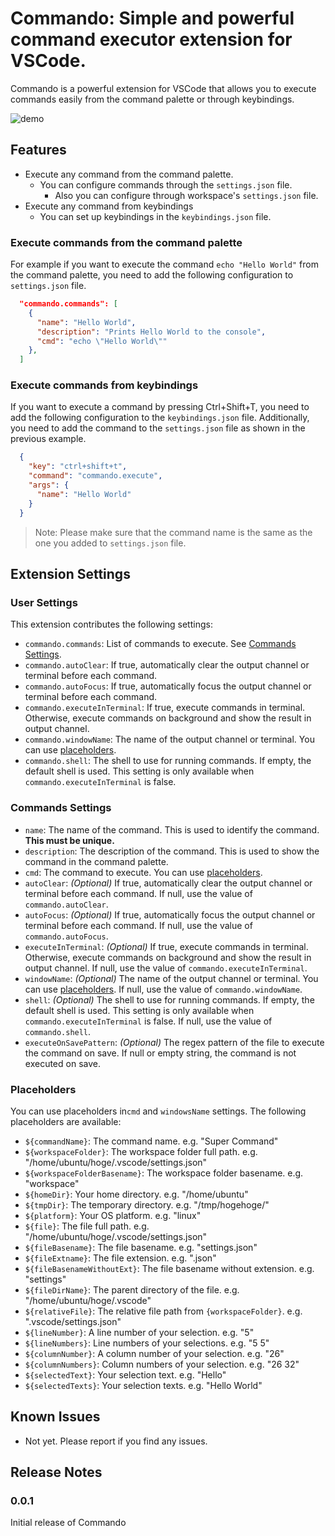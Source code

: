 # Commando: Simple and powerful command executor extension for VSCode.
Commando is a powerful extension for VSCode that allows you to execute commands easily from the command palette or through keybindings.

![demo](https://user-images.githubusercontent.com/28619349/221943611-3f51fd03-6706-465e-8a84-ab41070e9245.gif)


## Features
- Execute any command from the command palette.
  - You can configure commands through the `settings.json` file.
    - Also you can configure through workspace's `settings.json` file.
- Execute any command from keybindings
  - You can set up keybindings in the `keybindings.json` file.

### Execute commands from the command palette
For example if you want to execute the command `echo "Hello World"` from the command palette, you need to add the following configuration to `settings.json` file.
```json
  "commando.commands": [
    {
      "name": "Hello World",
      "description": "Prints Hello World to the console",
      "cmd": "echo \"Hello World\""
    },
  ]
```

### Execute commands from keybindings
If you want to execute a command by pressing Ctrl+Shift+T, you need to add the following configuration to the `keybindings.json` file. Additionally, you need to add the command to the `settings.json` file as shown in the previous example.
```json
  {
    "key": "ctrl+shift+t",
    "command": "commando.execute",
    "args": {
      "name": "Hello World"
    }
  }
```
> Note: Please make sure that the command name is the same as the one you added to `settings.json` file.

## Extension Settings
### User Settings
This extension contributes the following settings:
- `commando.commands`: List of commands to execute. See [Commands Settings](#Commands-Settings).
- `commando.autoClear`: If true, automatically clear the output channel or terminal before each command.
- `commando.autoFocus`: If true, automatically focus the output channel or terminal before each command.
- `commando.executeInTerminal`: If true, execute commands in terminal. Otherwise, execute commands on background and show the result in output channel.
- `commando.windowName`: The name of the output channel or terminal. You can use [placeholders](#Placeholders).
- `commando.shell`: The shell to use for running commands. If empty, the default shell is used. This setting is only available when `commando.executeInTerminal` is false.

### Commands Settings
- `name`: The name of the command. This is used to identify the command. **This must be unique.**
- `description`: The description of the command. This is used to show the command in the command palette.
- `cmd`: The command to execute. You can use [placeholders](#Placeholders).
- `autoClear`: *(Optional)* If true, automatically clear the output channel or terminal before each command. If null, use the value of `commando.autoClear`.
- `autoFocus`: *(Optional)* If true, automatically focus the output channel or terminal before each command. If null, use the value of `commando.autoFocus`.
- `executeInTerminal`: *(Optional)* If true, execute commands in terminal. Otherwise, execute commands on background and show the result in output channel. If null, use the value of `commando.executeInTerminal`.
- `windowName`: *(Optional)* The name of the output channel or terminal. You can use [placeholders](#Placeholders). If null, use the value of `commando.windowName`.
- `shell`: *(Optional)* The shell to use for running commands. If empty, the default shell is used. This setting is only available when `commando.executeInTerminal` is false. If null, use the value of `commando.shell`.
- `executeOnSavePattern`: *(Optional)* The regex pattern of the file to execute the command on save. If null or empty string, the command is not executed on save.

### Placeholders
You can use placeholders in`cmd` and `windowsName` settings. The following placeholders are available:
- `${commandName}`: The command name. e.g. "Super Command"
- `${workspaceFolder}`: The workspace folder full path. e.g. "/home/ubuntu/hoge/.vscode/settings.json"
- `${workspaceFolderBasename}`: The workspace folder basename. e.g. "workspace"
- `${homeDir}`: Your home directory. e.g. "/home/ubuntu"
- `${tmpDir}`: The temporary directory. e.g. "/tmp/hogehoge/"
- `${platform}`: Your OS platform. e.g. "linux"
- `${file}`: The file full path. e.g. "/home/ubuntu/hoge/.vscode/settings.json"
- `${fileBasename}`: The file basename. e.g. "settings.json"
- `${fileExtname}`: The file extension. e.g. ".json"
- `${fileBasenameWithoutExt}`: The file basename without extension. e.g. "settings"
- `${fileDirName}`: The parent directory of the file. e.g. "/home/ubuntu/hoge/.vscode"
- `${relativeFile}`: The relative file path from `{workspaceFolder}`. e.g. ".vscode/settings.json"
- `${lineNumber}`: A line number of your selection. e.g. "5"
- `${lineNumbers}`: Line numbers of your selections. e.g. "5 5"
- `${columnNumber}`: A column number of your selection. e.g. "26"
- `${columnNumbers}`: Column numbers of your selection. e.g. "26 32"
- `${selectedText}`: Your selection text. e.g. "Hello"
- `${selectedTexts}`: Your selection texts. e.g. "Hello World"

## Known Issues
- Not yet. Please report if you find any issues.

## Release Notes
### 0.0.1
Initial release of Commando
